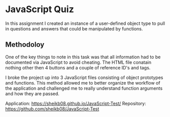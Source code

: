 # JavaScript Quiz

In this assignment I created an instance of a user-defined object type to pull in questions and answers that could be manipulated by functions. 

## Methodoloy

One of the key things to note in this task was that all information had to be documented via JavaScript to avoid cheating. The HTML file conatain nothing other then 4 buttons and a couple of reference ID's and tags.

I broke the project up into 3 JavaScript files consisting of object prototypes and functions. This method allowed me to better organize the workflow of the application and challenged me to really understand function arguments and how they are passed.

Application:  https://sheikb08.github.io/JavaScript-Test/
Repository: https://github.com/sheikb08/JavaScript-Test 